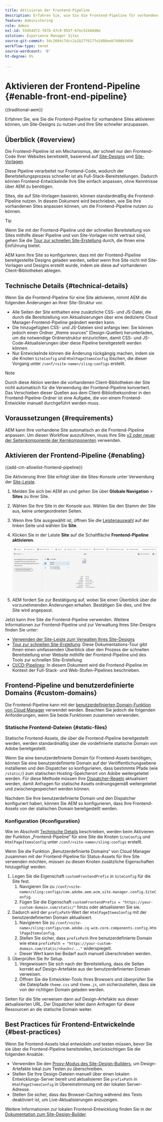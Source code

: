 ```yaml
---
title: Aktivieren der Frontend-Pipeline
description: Erfahren Sie, wie Sie die Frontend-Pipeline für vorhandene Sites aktivieren können, um Site-Designs zu nutzen und Ihre Site schneller anzupassen.
feature: Administering
role: Admin
exl-id: 55d54d72-f87b-47c9-955f-67ec5244dd6e
solution: Experience Manager Sites
source-git-commit: 34c2604c7dcc2a1b27f617fe2d88eeb7496b3456
workflow-type: tm+mt
source-wordcount: '0'
ht-degree: 0%

---
```


# Aktivieren der Frontend-Pipeline {#enable-front-end-pipeline}

{{traditional-aem}}

Erfahren Sie, wie Sie die Frontend-Pipeline für vorhandene Sites aktivieren können, um Site-Designs zu nutzen und Ihre Site schneller anzupassen.

## Überblick {#overview}

Die Frontend-Pipeline ist ein Mechanismus, der schnell nur den Frontend-Code Ihrer Websites bereitstellt, basierend auf [Site-Designs](site-themes.md) und [Site-Vorlagen](site-templates.md).

Diese Pipeline verarbeitet nur Frontend-Code, wodurch der Bereitstellungsprozess schneller ist als Full-Stack-Bereitstellungen. Dadurch können Frontend-Entwickelnde Ihre Site einfach anpassen, ohne Kenntnisse über AEM zu benötigen.

Sites, die auf Site-Vorlagen basieren, können standardmäßig die Frontend-Pipeline nutzen. In diesem Dokument wird beschrieben, wie Sie Ihre vorhandenen Sites anpassen können, um die Frontend-Pipeline nutzen zu können.

>[!TIP]
>
>Wenn Sie mit der Frontend-Pipeline und der schnellen Bereitstellung von Sites mithilfe dieser Pipeline und von Site-Vorlagen nicht vertraut sind, gehen Sie die [Tour zur schnellen Site-Erstellung](/help/journey-sites/quick-site/overview.md) durch, die Ihnen eine Einführung bietet.

AEM kann Ihre Site so konfigurieren, dass mit der Frontend-Pipeline bereitgestellte Designs geladen werden, selbst wenn Ihre Site nicht mit Site-Vorlagen und Designs erstellt wurde, indem sie diese auf vorhandenen Client-Bibliotheken ablegen.

## Technische Details {#technical-details}

Wenn Sie die Frontend-Pipeline für eine Site aktivieren, nimmt AEM die folgenden Änderungen an Ihrer Site-Struktur vor.

* Alle Seiten der Site enthalten eine zusätzliche CSS- und JS-Datei, die durch die Bereitstellung von Aktualisierungen über eine dedizierte Cloud Manager-Frontend-Pipeline geändert werden kann.
* Die hinzugefügten CSS- und JS-Dateien sind anfangs leer. Sie können jedoch einen Ordner „theme sources“ (Design-Quellen) herunterladen, um die notwendige Ordnerstruktur einzurichten, damit CSS- und JS-Code-Aktualisierungen über diese Pipeline bereitgestellt werden können.
* Nur Entwickelnde können die Änderung rückgängig machen, indem sie die Knoten `SiteConfig` und `HtmlPageItemsConfig` löschen, die dieser Vorgang unter `/conf/<site-name>/sling:configs` erstellt.

>[!NOTE]
>
>Durch diese Aktion werden die vorhandenen Client-Bibliotheken der Site nicht automatisch für die Verwendung der Frontend-Pipeline konvertiert. Das Verschieben dieser Quellen aus dem Client-Bibliotheksordner in den Frontend-Pipeline-Ordner ist eine Aufgabe, die von einem Frontend-Entwickler manuell durchgeführt werden muss.

## Voraussetzungen {#requirements}

AEM kann Ihre vorhandene Site automatisch an die Frontend-Pipeline anpassen. Um diesen Workflow auszuführen, muss Ihre Site [v2 oder neuer der Seitenkomponente der Kernkomponenten](https://experienceleague.adobe.com/de/docs/experience-manager-core-components/using/wcm-components/page) verwenden.

## Aktivieren der Frontend-Pipeline {#enabling}

{{add-cm-allowlist-frontend-pipeline}}

Die Aktivierung Ihrer Site erfolgt über die Sites-Konsole unter Verwendung der [Site-Leiste](site-rail.md).

1. Melden Sie sich bei AEM an und gehen Sie über **Globale Navigation** > **Sites** zu Ihrer Site.
1. Wählen Sie Ihre Site in der Konsole aus. Wählen Sie den Stamm der Site aus, keine untergeordneten Seiten.
1. Wenn Ihre Site ausgewählt ist, öffnen Sie die [Leistenauswahl](/help/sites-cloud/authoring/basic-handling.md#rail-selector) auf der linken Seite und wählen Sie **Site**.
1. Klicken Sie in der Leiste **Site** auf die Schaltfläche **Frontend-Pipeline aktivieren**.

   ![Frontend-Pipeline aktivieren](/help/sites-cloud/administering/assets/enable-front-end-pipeline.png)

1. AEM fordert Sie zur Bestätigung auf, wobei Sie einen Überblick über die vorzunehmenden Änderungen erhalten. Bestätigen Sie dies, und Ihre Site wird angepasst.

Jetzt kann Ihre Site die Frontend-Pipeline verwenden. Weitere Informationen zur Frontend-Pipeline und zur Verwaltung Ihres Site-Designs finden Sie unter:

* [Verwenden der Site-Leiste zum Verwalten Ihres Site-Designs](site-rail.md)
* [Tour zur schnellen Site-Erstellung](/help/journey-sites/quick-site/overview.md): Diese Dokumentations-Tour gibt Ihnen einen umfassenden Überblick über den Prozess der schnellen Bereitstellung einer Website mithilfe der Frontend-Pipeline und des Tools zur schnellen Site-Erstellung.
* [CI/CD-Pipelines](/help/implementing/cloud-manager/configuring-pipelines/introduction-ci-cd-pipelines.md#front-end): In diesem Dokument wird die Frontend-Pipeline im Kontext der Full-Stack- und Web-Stufen-Pipelines beschrieben.

## Frontend-Pipeline und benutzerdefinierte Domains {#custom-domains}

Die Frontend-Pipeline kann mit der [benutzerdefinierten Domain-Funktion von Cloud Manager](/help/implementing/cloud-manager/custom-domain-names/introduction.md) verwendet werden. Beachten Sie jedoch die folgenden Anforderungen, wenn Sie beide Funktionen zusammen verwenden.

### Statische Frontend-Dateien {#static-files}

Statische Frontend-Assets, die über die Frontend-Pipeline bereitgestellt werden, werden standardmäßig über die vordefinierte statische Domain von Adobe bereitgestellt.

Wenn Sie eine benutzerdefinierte Domain für Frontend-Assets benötigen, können Sie eine benutzerdefinierte Domain auf der Veröffentlichungsebene installieren und den Dispatcher so konfigurieren, dass bestimmte Pfade (wie `/static/`) zum statischen Hosting-Speicherort von Adobe weitergeleitet werden. Für diese Methode müssen Ihre [Dispatcher-Regeln](https://experienceleague.adobe.com/de/docs/experience-manager-dispatcher/using/dispatcher) aktualisiert werden, damit Anfragen für statische Assets ordnungsgemäß weitergeleitet und zwischengespeichert werden können.

Nachdem Sie Ihre benutzerdefinierte Domain und den Dispatcher konfiguriert haben, können Sie AEM so konfigurieren, dass Ihre Frontend-Assets von der statischen Domain bereitgestellt werden.

### Konfiguration {#configuration}

Wie im Abschnitt [Technische Details](#technical-details) beschrieben, werden beim Aktivieren der Funktion „Frontend-Pipeline“ für eine Site die Knoten `SiteConfig` und `HtmlPageItemsConfig` unter `/conf/<site-name>/sling:configs` erstellt.

Wenn Sie die Funktion „Benutzerdefinierte Domains“ von Cloud Manager zusammen mit der Frontend-Pipeline für Status-Assets für Ihre Site verwenden möchten, müssen zu diesen Knoten zusätzliche Eigenschaften hinzugefügt werden.

1. Legen Sie die Eigenschaft `customFrontendPrefix` in `SiteConfig` für die Site fest. 
   1. Navigieren Sie zu `/conf/<site-name>/sling:configs/com.adobe.aem.wcm.site.manager.config.SiteConfig`.
   1. Fügen Sie die Eigenschaft `customFrontendPrefix = "https://your-custom-domain.com/static/"` hinzu oder aktualisieren Sie sie.
1. Dadurch wird der `prefixPath`-Wert der `HtmlPageItemsConfig` mit der benutzerdefinierten Domain aktualisiert.
   1. Navigieren Sie zu `/conf/<site-name>/sling:configs/com.adobe.cq.wcm.core.components.config.HtmlPageItemsConfig`.
   1. Stellen Sie sicher, dass `prefixPath` Ihre benutzerdefinierte Domain wie etwa `prefixPath = "https://your-custom-domain.com/static/<hash>/..."` widerspiegelt.
   * Dieser Wert kann bei Bedarf auch manuell überschrieben werden.
1. Überprüfen Sie Ihr Setup.
   1. Vergewissern Sie sich nach der Bereitstellung, dass die Seiten korrekt auf Design-Artefakte aus der benutzerdefinierten Domain verweisen.
   1. Öffnen Sie die Entwickler-Tools Ihres Browsers und überprüfen Sie die Dateipfade `theme.css` und `theme.js`, um sicherzustellen, dass sie von der richtigen Domain geladen werden.

Seiten für die Site verweisen dann auf Design-Artefakte aus dieser aktualisierten URL. Der Dispatcher leitet dann Anfragen für diese Ressourcen an die statische Domain weiter.

## Best Practices für Frontend-Entwickelnde {#best-practices}

Wenn Sie Frontend-Assets lokal entwickeln und testen müssen, bevor Sie sie über die Frontend-Pipeline bereitstellen, berücksichtigen Sie die folgenden Ansätze:

* Verwenden Sie den [Proxy-Modus des Site-Design-Builders](https://github.com/adobe/aem-site-theme-builder?tab=readme-ov-file#proxy), um Design-Artefakte lokal zum Testen zu überschreiben.
* Stellen Sie Ihre Design-Dateien manuell über einen lokalen Entwicklungs-Server bereit und aktualisieren Sie `prefixPath` in `HtmlPageItemsConfig` in Übereinstimmung mit der lokalen Server-Adresse.
* Stellen Sie sicher, dass das Browser-Caching während des Tests deaktiviert ist, um Live-Aktualisierungen anzuzeigen.

Weitere Informationen zur lokalen Frontend-Entwicklung finden Sie in der [Dokumentation zum Site-Design-Builder](https://github.com/adobe/aem-site-theme-builder).
